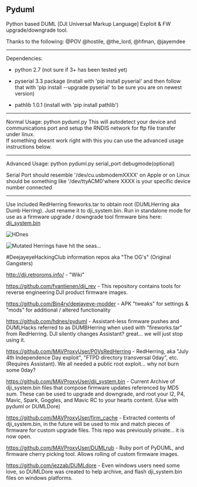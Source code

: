 Pyduml
------
Python based DUML [DJI Universal Markup Language] Exploit & FW upgrade/downgrade tool.

Thanks to the following:
@POV @hostile, @the_lord, @hfman, @jayemdee

----------------------------------------------------------------
Dependencies:

- python 2.7 (not sure if 3+ has been tested yet)

- pyserial 3.3 package (install with 'pip install pyserial' and then follow that with 'pip install --upgrade pyserial' to be sure you are on newest version)

- pathlib 1.0.1 (install with 'pip install pathlib')

----------------------------------------------------------------
Normal Usage: python pyduml.py
This will autodetect your device and communications port and setup the RNDIS network for ftp file transfer under linux.  
If something doesnt work right with this you can use the advanced usage instructions below. 

----------------------------------------------------------------
Advanced Usage: python pyduml.py serial_port debugmode(optional)

Serial Port should resemble '/dev/cu.usbmodemXXXX' on Apple 
or on Linux should be something like '/dev/ttyACM0'where XXXX 
is your specific device number connected

----------------------------------------------------------------

Use included RedHerring fireworks.tar to obtain root (DUMLHerring aka Dumb Herring).  Just rename it to dji_system.bin.
Run in standalone mode for use as a firmware upgrade / downgrade tool firmware bins here: [dji_system.bin](https://github.com/MAVProxyUser/dji_system.bin)


![HDnes](http://piq.codeus.net/static/media/userpics/piq_291737_400x400.png)

![Mutated Herrings have hit the seas...](https://raw.githubusercontent.com/hdnes/pyduml/master/history.jpg)

#DeejayeyeHackingClub information repos aka "The OG's" (Original Gangsters)

http://dji.retroroms.info/ - "Wiki"

https://github.com/fvantienen/dji_rev - This repository contains tools for reverse engineering DJI product firmware images.

https://github.com/Bin4ry/deejayeye-modder - APK "tweaks" for settings & "mods" for additional / altered functionality

https://github.com/hdnes/pyduml - Assistant-less firmware pushes and DUMLHacks referred to as DUMBHerring when used with "fireworks.tar" from RedHerring. DJI silently changes Assistant? great... we will just stop using it.

https://github.com/MAVProxyUser/P0VsRedHerring - RedHerring, aka "July 4th Independence Day exploit", "FTPD directory transversal 0day", etc. (Requires Assistant). We all needed a public root exploit... why not burn some 0day?

https://github.com/MAVProxyUser/dji_system.bin - Current Archive of dji_system.bin files that compose firmware updates referenced by MD5 sum. These can be used to upgrade and downgrade, and root your I2, P4, Mavic, Spark, Goggles, and Mavic RC to your hearts content. (Use with pyduml or DUMLDore)

https://github.com/MAVProxyUser/firm_cache - Extracted contents of dji_system.bin, in the future will be used to mix and match pieces of firmware for custom upgrade files. This repo was previously private... it is now open.

https://github.com/MAVProxyUser/DUMLrub - Ruby port of PyDUML, and firmware cherry picking tool. Allows rolling of custom firmware images.

https://github.com/jezzab/DUMLdore - Even windows users need some love, so DUMLDore was created to help archive, and flash dji_system.bin files on windows platforms.

